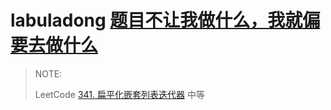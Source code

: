 # labuladong [题目不让我做什么，我就偏要去做什么](https://mp.weixin.qq.com/s/uEmD5YVGG5LHQEmJQ2GSfw)

> NOTE: 
>
> LeetCode [341. 扁平化嵌套列表迭代器](https://leetcode.cn/problems/flatten-nested-list-iterator/) 中等

